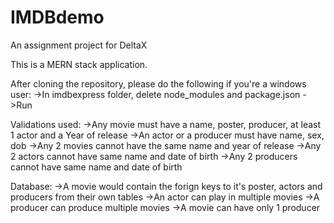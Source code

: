 # IMDBdemo
An assignment project for DeltaX

This is a MERN stack application.

After cloning the repository, please do the following if you're a windows user:
->In imdbexpress folder, delete node_modules and package.json
->Run <npm install>

Validations used:
->Any movie must have a name, poster, producer, at least 1 actor and a Year of release
->An actor or a producer must have name, sex, dob
->Any 2 movies cannot have the same name and year of release
->Any 2 actors cannot have same name and date of birth
->Any 2 producers cannot have same name and date of birth

Database:
->A movie would contain the forign keys to it's poster, actors and producers from their own tables
->An actor can play in multiple movies
->A producer can produce multiple movies
->A movie can have only 1 producer
